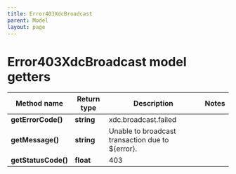 ```yaml
---
title: Error403XdcBroadcast
parent: Model
layout: page
---
```


# Error403XdcBroadcast model getters

Method name | Return type | Description | Notes
------------ | ------------- | ------------- | -------------
**getErrorCode()** | **string** | xdc.broadcast.failed |
**getMessage()** | **string** | Unable to broadcast transaction due to ${error}. |
**getStatusCode()** | **float** | 403 |

